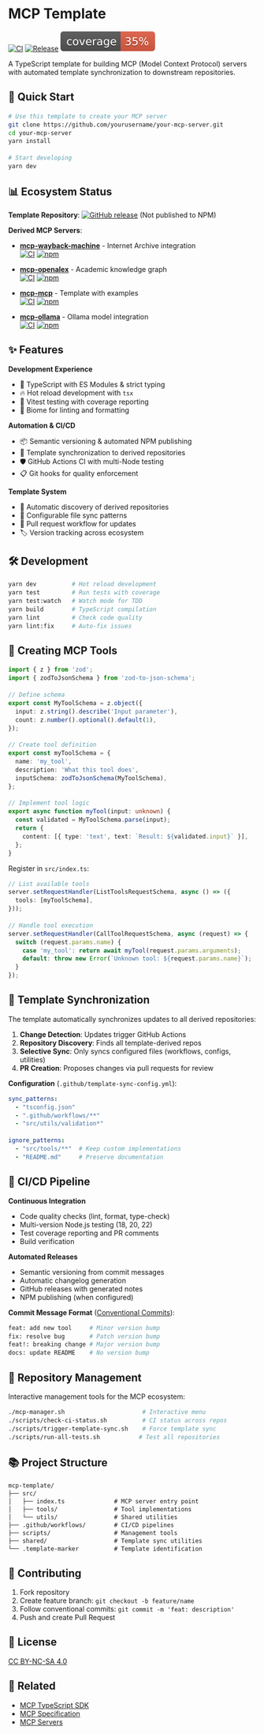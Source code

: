 # MCP Template

[![CI](https://github.com/Mearman/mcp-template/actions/workflows/ci.yml/badge.svg)](https://github.com/Mearman/mcp-template/actions/workflows/ci.yml)
[![Release](https://github.com/Mearman/mcp-template/actions/workflows/semantic-release.yml/badge.svg)](https://github.com/Mearman/mcp-template/actions/workflows/semantic-release.yml)
[![Coverage](.github/badges/coverage.svg)](https://github.com/Mearman/mcp-template/actions/workflows/ci.yml)

A TypeScript template for building MCP (Model Context Protocol) servers with automated template synchronization to downstream repositories.

## 🚀 Quick Start

```bash
# Use this template to create your MCP server
git clone https://github.com/yourusername/your-mcp-server.git
cd your-mcp-server
yarn install

# Start developing
yarn dev
```

## 📊 Ecosystem Status

**Template Repository**: [![GitHub release](https://img.shields.io/github/v/release/Mearman/mcp-template.svg)](https://github.com/Mearman/mcp-template/releases) (Not published to NPM)

**Derived MCP Servers**:

- **[mcp-wayback-machine](https://github.com/Mearman/mcp-wayback-machine)** - Internet Archive integration  
  [![CI](https://github.com/Mearman/mcp-wayback-machine/actions/workflows/ci.yml/badge.svg)](https://github.com/Mearman/mcp-wayback-machine/actions/workflows/ci.yml) [![npm](https://img.shields.io/npm/v/mcp-wayback-machine.svg)](https://www.npmjs.com/package/mcp-wayback-machine)

- **[mcp-openalex](https://github.com/Mearman/mcp-openalex)** - Academic knowledge graph  
  [![CI](https://github.com/Mearman/mcp-openalex/actions/workflows/ci.yml/badge.svg)](https://github.com/Mearman/mcp-openalex/actions/workflows/ci.yml) [![npm](https://img.shields.io/npm/v/mcp-openalex.svg)](https://www.npmjs.com/package/mcp-openalex)

- **[mcp-mcp](https://github.com/Mearman/mcp-mcp)** - Template with examples  
  [![CI](https://github.com/Mearman/mcp-mcp/actions/workflows/ci.yml/badge.svg)](https://github.com/Mearman/mcp-mcp/actions/workflows/ci.yml) [![npm](https://img.shields.io/npm/v/mcp-mcp.svg)](https://www.npmjs.com/package/mcp-mcp)

- **[mcp-ollama](https://github.com/Mearman/mcp-ollama)** - Ollama model integration  
  [![CI](https://github.com/Mearman/mcp-ollama/actions/workflows/ci.yml/badge.svg)](https://github.com/Mearman/mcp-ollama/actions/workflows/ci.yml) [![npm](https://img.shields.io/npm/v/mcp-ollama.svg)](https://www.npmjs.com/package/mcp-ollama)

## ✨ Features

**Development Experience**
- 🔷 TypeScript with ES Modules & strict typing
- 🔥 Hot reload development with `tsx`
- 🧪 Vitest testing with coverage reporting
- 🎯 Biome for linting and formatting

**Automation & CI/CD**
- 📦 Semantic versioning & automated NPM publishing
- 🔄 Template synchronization to derived repositories
- 🛡️ GitHub Actions CI with multi-Node testing
- 📋 Git hooks for quality enforcement

**Template System**
- 🎨 Automatic discovery of derived repositories
- 🔀 Configurable file sync patterns
- 📝 Pull request workflow for updates
- 🏷️ Version tracking across ecosystem

## 🛠️ Development

```bash
yarn dev          # Hot reload development
yarn test         # Run tests with coverage
yarn test:watch   # Watch mode for TDD
yarn build        # TypeScript compilation
yarn lint         # Check code quality
yarn lint:fix     # Auto-fix issues
```

## 📝 Creating MCP Tools

```typescript
import { z } from 'zod';
import { zodToJsonSchema } from 'zod-to-json-schema';

// Define schema
export const MyToolSchema = z.object({
  input: z.string().describe('Input parameter'),
  count: z.number().optional().default(1),
});

// Create tool definition
export const myToolSchema = {
  name: 'my_tool',
  description: 'What this tool does',
  inputSchema: zodToJsonSchema(MyToolSchema),
};

// Implement tool logic
export async function myTool(input: unknown) {
  const validated = MyToolSchema.parse(input);
  return {
    content: [{ type: 'text', text: `Result: ${validated.input}` }],
  };
}
```

Register in `src/index.ts`:

```typescript
// List available tools
server.setRequestHandler(ListToolsRequestSchema, async () => ({
  tools: [myToolSchema],
}));

// Handle tool execution
server.setRequestHandler(CallToolRequestSchema, async (request) => {
  switch (request.params.name) {
    case 'my_tool': return await myTool(request.params.arguments);
    default: throw new Error(`Unknown tool: ${request.params.name}`);
  }
});
```

## 🔄 Template Synchronization

The template automatically synchronizes updates to all derived repositories:

1. **Change Detection**: Updates trigger GitHub Actions
2. **Repository Discovery**: Finds all template-derived repos
3. **Selective Sync**: Only syncs configured files (workflows, configs, utilities)
4. **PR Creation**: Proposes changes via pull requests for review

**Configuration** (`.github/template-sync-config.yml`):
```yaml
sync_patterns:
  - "tsconfig.json"
  - ".github/workflows/**"
  - "src/utils/validation*"

ignore_patterns:
  - "src/tools/**"  # Keep custom implementations
  - "README.md"     # Preserve documentation
```

## 🚦 CI/CD Pipeline

**Continuous Integration**
- Code quality checks (lint, format, type-check)
- Multi-version Node.js testing (18, 20, 22)
- Test coverage reporting and PR comments
- Build verification

**Automated Releases**
- Semantic versioning from commit messages
- Automatic changelog generation
- GitHub releases with generated notes
- NPM publishing (when configured)

**Commit Message Format** ([Conventional Commits](https://www.conventionalcommits.org/)):
```bash
feat: add new tool     # Minor version bump
fix: resolve bug       # Patch version bump
feat!: breaking change # Major version bump
docs: update README    # No version bump
```

## 🔧 Repository Management

Interactive management tools for the MCP ecosystem:

```bash
./mcp-manager.sh                      # Interactive menu
./scripts/check-ci-status.sh          # CI status across repos
./scripts/trigger-template-sync.sh    # Force template sync
./scripts/run-all-tests.sh           # Test all repositories
```

## 📚 Project Structure

```
mcp-template/
├── src/
│   ├── index.ts              # MCP server entry point
│   ├── tools/                # Tool implementations
│   └── utils/                # Shared utilities
├── .github/workflows/        # CI/CD pipelines
├── scripts/                  # Management tools
├── shared/                   # Template sync utilities
└── .template-marker          # Template identification
```

## 🤝 Contributing

1. Fork repository
2. Create feature branch: `git checkout -b feature/name`
3. Follow conventional commits: `git commit -m 'feat: description'`
4. Push and create Pull Request

## 📄 License

[CC BY-NC-SA 4.0](https://creativecommons.org/licenses/by-nc-sa/4.0/)

## 🔗 Related

- [MCP TypeScript SDK](https://github.com/modelcontextprotocol/typescript-sdk)
- [MCP Specification](https://spec.modelcontextprotocol.io/)
- [MCP Servers](https://github.com/modelcontextprotocol/servers)